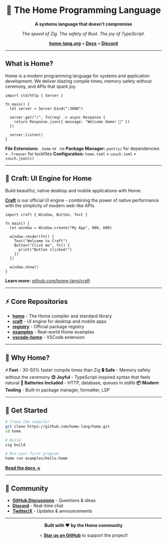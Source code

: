 <div align="center">

# 🏡 The Home Programming Language

**A systems language that doesn't compromise**

*The speed of Zig. The safety of Rust. The joy of TypeScript.*

**[home-lang.org](https://home-lang.org)** • **[Docs](https://home-lang.org)** • **[Discord](https://discord.gg/home-lang)**

</div>

---

## What is Home?

Home is a modern programming language for systems and application development. We deliver blazing compile times, memory safety without ceremony, and APIs that spark joy.

```home
import std/http { Server }

fn main() {
  let server = Server.bind(":3000")

  server.get("/", fn(req) -> async Response {
    return Response.json({ message: "Welcome Home! 🏡" })
  })

  server.listen()
}
```

**File Extensions:** `.home` or `.hm`
**Package Manager:** `pantry/` for dependencies • `.freezer` for lockfiles
**Configuration:** `home.toml` • `couch.toml` • `couch.json(c)`

---

## 🎨 Craft: UI Engine for Home

Build beautiful, native desktop and mobile applications with Home.

**[Craft](https://github.com/home-lang/craft)** is our official UI engine - combining the power of native performance with the simplicity of modern web-like APIs.

```home
import craft { Window, Button, Text }

fn main() {
  let window = Window.create("My App", 800, 600)

  window.render(fn() {
    Text("Welcome to Craft")
    Button("Click me", fn() {
      print("Button clicked!")
    })
  })

  window.show()
}
```

**Learn more:** [github.com/home-lang/craft](https://github.com/home-lang/craft)

---

## ⚡ Core Repositories

- **[home](https://github.com/home-lang/home)** - The Home compiler and standard library
- **[craft](https://github.com/home-lang/craft)** - UI engine for desktop and mobile apps
- **[registry](https://github.com/home-lang/registry)** - Official package registry
- **[examples](https://github.com/home-lang/examples)** - Real-world Home examples
- **[vscode-home](https://github.com/home-lang/vscode-home)** - VSCode extension

---

## 🚀 Why Home?

**⚡ Fast** - 30-50% faster compile times than Zig
**🔒 Safe** - Memory safety without the ceremony
**😊 Joyful** - TypeScript-inspired syntax that feels natural
**🔋 Batteries Included** - HTTP, database, queues in stdlib
**📦 Modern Tooling** - Built-in package manager, formatter, LSP

---

## 🌟 Get Started

```bash
# Clone the compiler
git clone https://github.com/home-lang/home.git
cd home

# Build
zig build

# Run your first program
home run examples/hello.home
```

**[Read the docs →](https://docs.home-lang.org)**

---

## 💬 Community

- **[GitHub Discussions](https://github.com/home-lang/home/discussions)** - Questions & ideas
- **[Discord](https://discord.gg/home-lang)** - Real-time chat
- **[Twitter/X](https://twitter.com/homelang)** - Updates & announcements

---

<div align="center">

**Built with ❤️ by the Home community**

⭐ **[Star us on GitHub](https://github.com/home-lang/home)** to support the project!

</div>
